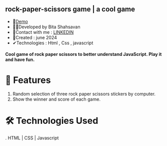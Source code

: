 ## rock-paper-scissors game | a cool game
- 📌<a href="https://bitashahsavan.github.io/rock_paper_scissors_game/" rel="nofollow">Demo</a>
- 🙋‍♀️Developed by Bita Shahsavan
- 📧Contact with me : <a href="https://www.linkedin.com/in/bita-shahsavan-830471299/" rel="nofollow">LINKEDIN</a>
- 📆Created : june 2024
- ✔Technologies : Html , Css , javascript 

#### Cool game of rock paper scissors to better understand JavaScript. Play it and have fun.

# 🌟 Features
1. Random selection of three rock paper scissors stickers by computer.
2. Show the winner and score of each game.

# 🛠️ Technologies Used
. HTML | CSS | Javascript 
   
